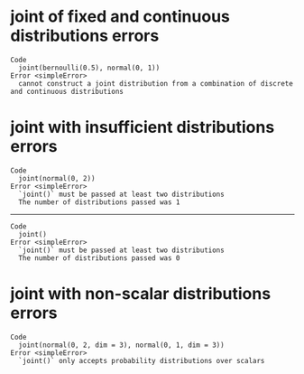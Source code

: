 # joint of fixed and continuous distributions errors

    Code
      joint(bernoulli(0.5), normal(0, 1))
    Error <simpleError>
      cannot construct a joint distribution from a combination of discrete and continuous distributions

# joint with insufficient distributions errors

    Code
      joint(normal(0, 2))
    Error <simpleError>
      `joint()` must be passed at least two distributions
      The number of distributions passed was 1

---

    Code
      joint()
    Error <simpleError>
      `joint()` must be passed at least two distributions
      The number of distributions passed was 0

# joint with non-scalar distributions errors

    Code
      joint(normal(0, 2, dim = 3), normal(0, 1, dim = 3))
    Error <simpleError>
      `joint()` only accepts probability distributions over scalars

